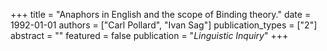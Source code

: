+++
title = "Anaphors in English and the scope of Binding theory."
date = 1992-01-01
authors = ["Carl Pollard", "Ivan Sag"]
publication_types = ["2"]
abstract = ""
featured = false
publication = "*Linguistic Inquiry*"
+++


